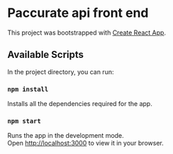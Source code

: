 # Paccurate api front end

This project was bootstrapped with [Create React App](https://github.com/facebook/create-react-app).

## Available Scripts

In the project directory, you can run:

### `npm install`

Installs all the dependencies required for the app.
### `npm start`

Runs the app in the development mode.\
Open [http://localhost:3000](http://localhost:3000) to view it in your browser.